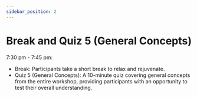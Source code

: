```yaml
---
sidebar_position: 2
---
```


# Break and Quiz 5 (General Concepts)

7:30 pm - 7:45 pm:

- Break: Participants take a short break to relax and rejuvenate.
- Quiz 5 (General Concepts): A 10-minute quiz covering general concepts from the entire workshop, providing participants with an opportunity to test their overall understanding.

